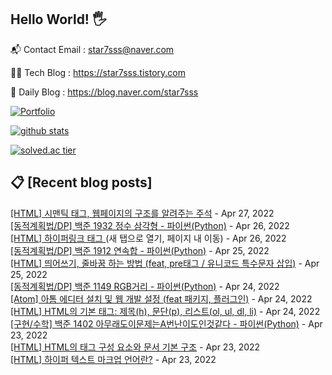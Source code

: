 ## Hello World! 🖐

📬 Contact Email : star7sss@naver.com

👨‍💻 Tech Blog : https://star7sss.tistory.com

🤪 Daily Blog : https://blog.naver.com/star7sss

[![Portfolio](https://img.shields.io/badge/Portfolio-%23000000.svg?style=for-the-badge&logo=firefox&logoColor=#FF7139)](https://fern-way-13f.notion.site/Jang-Thang-3b7b327981a2456c8ee5952eadb848b9)

[![github stats](https://github-readme-stats.vercel.app/api?username=jangThang&show_icons=true&hide_border=False)](https://star7sss.tistory.com)

[![solved.ac tier](http://mazassumnida.wtf/api/v2/generate_badge?boj=star7sss)](https://solved.ac/star7sss)

## 📋 [Recent blog posts]
[[HTML] 시맨틱 태그, 웹페이지의 구조를 알려주는 주석](https://star7sss.tistory.com/495) - Apr 27, 2022<br>
[[동적계획법/DP] 백준 1932 정수 삼각형 - 파이썬(Python)](https://star7sss.tistory.com/333) - Apr 26, 2022<br>
[[HTML] 하이퍼링크 태그 <a> (새 탭으로 열기, 페이지 내 이동)](https://star7sss.tistory.com/494) - Apr 26, 2022<br>
[[동적계획법/DP] 백준 1912 연속합 - 파이썬(Python)](https://star7sss.tistory.com/332) - Apr 25, 2022<br>
[[HTML] 띄어쓰기, 줄바꿈 하는 방법 (feat, pre태그 / 유니코드 특수문자 삽입)](https://star7sss.tistory.com/485) - Apr 25, 2022<br>
[[동적계획법/DP] 백준 1149 RGB거리 - 파이썬(Python)](https://star7sss.tistory.com/329) - Apr 24, 2022<br>
[[Atom] 아톰 에디터 설치 및 웹 개발 설정 (feat 패키지, 플러그인)](https://star7sss.tistory.com/474) - Apr 24, 2022<br>
[[HTML] HTML의 기본 태그: 제목(h), 문단(p), 리스트(ol, ul, dl, li)](https://star7sss.tistory.com/484) - Apr 24, 2022<br>
[[구현/수학] 백준 1402 아무래도이문제는A번난이도인것같다 - 파이썬(Python)](https://star7sss.tistory.com/328) - Apr 23, 2022<br>
[[HTML] HTML의 태그 구성 요소와 문서 기본 구조](https://star7sss.tistory.com/475) - Apr 23, 2022<br>
[[HTML] 하이퍼 텍스트 마크업 언어란?](https://star7sss.tistory.com/473) - Apr 23, 2022<br>

